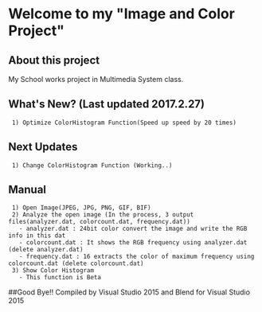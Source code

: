 # Welcome to my "Image and Color Project"
## About this project
My School works project in Multimedia System class.
## What's New? (Last updated 2017.2.27)
```
 1) Optimize ColorHistogram Function(Speed up speed by 20 times)
```
## Next Updates
```
 1) Change ColorHistogram Function (Working..)
```
## Manual
```
 1) Open Image(JPEG, JPG, PNG, GIF, BIF)
 2) Analyze the open image (In the process, 3 output files(analyzer.dat, colorcount.dat, frequency.dat))
   - analyzer.dat : 24bit color convert the image and write the RGB info in this dat
   - colorcount.dat : It shows the RGB frequency using analyzer.dat (delete analyzer.dat)
   - frequency.dat : 16 extracts the color of maximum frequency using colorcount.dat (delete colorcount.dat)
 3) Show Color Histogram
   - This function is Beta
```
##Good Bye!!
Compiled by Visual Studio 2015 and Blend for Visual Studio 2015
